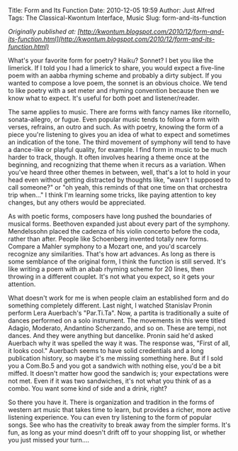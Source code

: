 Title: Form and Its Function
Date: 2010-12-05 19:59
Author: Just Alfred
Tags: The Classical-Kwontum Interface, Music
Slug: form-and-its-function

*Originally published at: [http://kwontum.blogspot.com/2010/12/form-and-its-function.html](http://kwontum.blogspot.com/2010/12/form-and-its-function.html)*

What's your favorite form for poetry? Haiku? Sonnet? I bet you like the
limerick. If I told you I had a limerick to share, you would expect a
five-line poem with an aabba rhyming scheme and probably a dirty
subject. If you wanted to compose a love poem, the sonnet is an obvious
choice. We tend to like poetry with a set meter and rhyming convention
because then we know what to expect. It's useful for both poet and
listener/reader.  
  
The same applies to music. There are forms with fancy names like
ritornello, sonata-allegro, or fugue. Even popular music tends to follow
a form with verses, refrains, an outro and such. As with poetry, knowing
the form of a piece you're listening to gives you an idea of what to
expect and sometimes an indication of the tone. The third movement of
symphony will tend to have a dance-like or playful quality, for example.
I find form in music to be much harder to track, though. It often
involves hearing a theme once at the beginning, and recognizing that
theme when it recurs as a variation. When you've heard three other
themes in between, well, that's a lot to hold in your head even without
getting distracted by thoughts like, "wasn't I supposed to call
someone?" or "oh yeah, this reminds of that one time on that orchestra
trip when..." I think I'm learning some tricks, like paying attention to
key changes, but any others would be appreciated.  
  
As with poetic forms, composers have long pushed the boundaries of
musical forms. Beethoven expanded just about every part of the symphony.
Mendelssohn placed the cadenza of his violin concerto before the coda,
rather than after. People like Schoenberg invented totally new forms.
Compare a Mahler symphony to a Mozart one, and you'd scarcely recognize
any similarities. That's how art advances. As long as there is some
semblance of the original form, I think the function is still served.
It's like writing a poem with an abab rhyming scheme for 20 lines, then
throwing in a different couplet. It's not what you expect, so it gets
your attention.  
  
What doesn't work for me is when people claim an established form and do
something completely different. Last night, I watched Stanislav Pronin
perform Lera Auerbach's "Par.Ti.Ta". Now, a partita is traditionally a
suite of dances performed on a solo instrument. The movements in this
were titled Adagio, Moderato, Andantino Scherzando, and so on. These are
tempi, not dances. And they were anything but dancelike. Pronin said
he'd asked Auerbach why it was spelled the way it was. The response was,
"First of all, it looks cool." Auerbach seems to have solid credentials
and a long publication history, so maybe it's me missing something here.
But if I sold you a Com.Bo.5 and you got a sandwich with nothing else,
you'd be a bit miffed. It doesn't matter how good the sandwich is; your
expectations were not met. Even if it was two sandwiches, it's not what
you think of as a combo. You want some kind of side and a drink, right?  
  
So there you have it. There is organization and tradition in the forms
of western art music that takes time to learn, but provides a richer,
more active listening experience. You can even try listening to the form
of popular songs. See who has the creativity to break away from the
simpler forms. It's fun, as long as your mind doesn't drift off to your
shopping list, or whether you just missed your turn....

